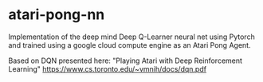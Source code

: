 # atari-pong-nn

Implementation of the deep mind Deep Q-Learner neural net using Pytorch and trained using a google cloud compute engine as an Atari Pong Agent. 

Based on DQN presented here: "Playing Atari with Deep Reinforcement Learning" https://www.cs.toronto.edu/~vmnih/docs/dqn.pdf
